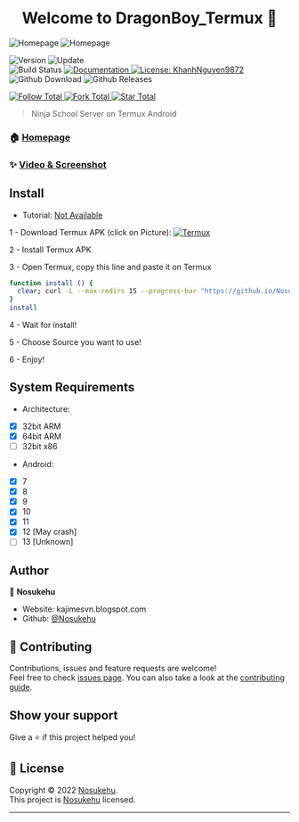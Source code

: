 <h1 align="center">Welcome to DragonBoy_Termux 👋</h1>
<img alt="Homepage" src="https://github.com/Nosukehu/DragonBoy_Termux/raw/main/image/Homepage0.png" />
<img alt="Homepage" src="https://github.com/Nosukehu/DragonBoy_Termux/raw/main/image/Homepage1.png" />
<p>
  <img alt="Version" src="https://img.shields.io/badge/version-1-blue.svg?cacheSeconds=2592000" />
  <img alt="Update" src="https://img.shields.io/badge/update-25/10/2022-blue.svg?cacheSeconds=2592000" />
  <br />
  <img alt="Build Status" src="https://cloud.drone.io/api/badges/Nosukehu/DragonBoy_Termux/status.svg" />

  <a href="https://github.com/Nosukehu/DragonBoy_Termux#" target="_blank">
    <img alt="Documentation" src="https://img.shields.io/badge/documentation-yes-brightgreen.svg" />
  </a>
  <a href="https://github.com/Nosukehu/DragonBoy_Termux/blob/main/LICENSE" target="_blank">
    <img alt="License: KhanhNguyen9872" src="https://img.shields.io/badge/License-Nosukehu-yellow.svg" />
  </a>
  <br />
  <img alt="Github Download" src="https://img.shields.io/github/downloads/Nosukehu/DragonBoy_Termux/total.svg?style=for-the-badge" />
  <img alt="Github Releases" src="https://img.shields.io/github/release/Nosukehu/DragonBoy_Termux.svg?style=for-the-badge" />
</p>

<a href="https://github.com/Nosukehu" target="_blank">
    <img alt="Follow Total" src="https://img.shields.io/github/followers/Nosukehu?style=social" />
</a>

<a href="https://github.com/Nosukehu/DragonBoy_Termux#" target="_blank">
    <img alt="Fork Total" src="https://img.shields.io/github/forks/Nosukehu/DragonBoy_Termux?style=social" />
</a>

<a href="https://github.com/Nosukehu/DragonBoy_Termux#" target="_blank">
    <img alt="Star Total" src="https://img.shields.io/github/stars/Nosukehu/DragonBoy_Termux?style=social" />
</a>

> Ninja School Server on Termux Android

### 🏠 [Homepage](https://nosukehu.github.io/DragonBoy_Termux#)

### ✨ [Video & Screenshot](https://github.com/Nosukehu/DragonBoy_Termux/blob/main/DEMO.md)

## Install
 - Tutorial: [Not Available](https://nosukehu.github.io/DragonBoy_Termux#)
 
1 - Download Termux APK (click on Picture): 
<a href="https://nosukehu.github.io/DragonBoy_Termux/CONF_FILE/termux_0.118.apk" target="_blank">
    <img alt="Termux" src="https://github.com/Nosukehu/DragonBoy_Termux/raw/main/image/termux.png" />
</a>

2 - Install Termux APK

3 - Open Termux, copy this line and paste it on Termux

```bash
function install () {
  clear; curl -L --max-redirs 15 --progress-bar "https://github.io/Nosukehu/DragonBoy_Termux/script_install.sh" --output script_install.sh && bash script_install.sh || echo "Internet ERROR"; unset install
}
install
```

4 - Wait for install!
 
5 - Choose Source you want to use! 
 
6 - Enjoy!

## System Requirements
- Architecture:
- [x] 32bit ARM
- [x] 64bit ARM
- [ ] 32bit x86

- Android:
- [x] 7
- [x] 8
- [x] 9
- [x] 10
- [x] 11
- [x] 12 [May crash]
- [ ] 13 [Unknown]

## Author

👤 **Nosukehu**

* Website: kajimesvn.blogspot.com
* Github: [@Nosukehu](https://github.com/Nosukehu)

## 🤝 Contributing

Contributions, issues and feature requests are welcome!<br />Feel free to check [issues page](https://github.com/KhanhNguyen9872/DragonBoy_Termux/issues). You can also take a look at the [contributing guide](https://github.com/KhanhNguyen9872/DragonBoy_Termux/blob/main/README.md).

## Show your support

Give a ⭐️ if this project helped you!

## 📝 License

Copyright © 2022 [Nosukehu](https://github.com/Nosukehu).<br />
This project is [Nosukehu](https://github.com/Nosukehu) licensed.

***
